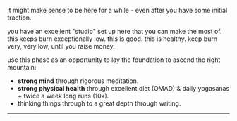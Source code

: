 it might make sense to be here for a while - even after you have some initial traction.

you have an excellent "studio" set up here that you can make the most of. this keeps burn exceptionally low. this is good. this is healthy. keep burn very, very low, until you raise money.

use this phase as an opportunity to lay the foundation to ascend the right mountain:
- **strong mind** through rigorous meditation.
- **strong physical health** through excellent diet (OMAD) & daily yogasanas + twice a week long runs (10k).
- thinking things through to a great depth through writing.

---


